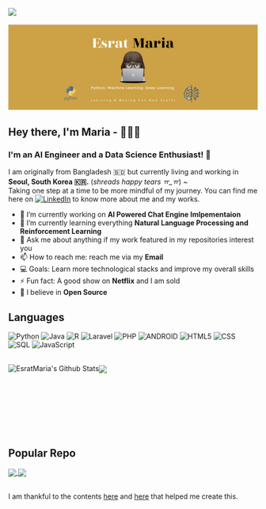 ![](https://komarev.com/ghpvc/?username=EsratMaria&color=yellow&style=flat-square)

![](https://github.com/EsratMaria/EsratMaria/blob/master/header/header.png)

## Hey there, I'm Maria - 🙋🏽‍♀️ 

### I'm an AI Engineer and a Data Science Enthusiast! :tulip:

I am originally from Bangladesh 🇧🇩 but currently living and working in **Seoul, South Korea 🇰🇷.** (*shreads happy tears ㅠ_ㅠ*) ~   
Taking one step at a time to be more mindful of my journey. You can find me here on [![LinkedIn][2.2]][2] to know more about me and my works.

<!-- Icons -->
[2.2]: https://raw.githubusercontent.com/MartinHeinz/MartinHeinz/master/linkedin-3-16.png (LinkedIn icon without padding)

<!-- Links to your social media accounts -->
[2]: https://www.linkedin.com/in/esrat-maria-1598ab19a/


- 🔭 I’m currently working on **AI Powered Chat Engine Imlpementaion**
- 🌱 I’m currently learning everything **Natural Language Processing and Reinforcement Learning**
- 💬 Ask me about anything if my work featured in my repositories interest you
- 📫 How to reach me: reach me via my **Email**
- 💻 Goals: Learn more technological stacks and improve my overall skills
- ⚡ Fun fact: A good show on **Netflix** and I am sold
- 🧡 I believe in **Open Source**
## Languages
![Python](https://img.shields.io/badge/-Python-000000?style=flat&logo=python)
![Java](https://img.shields.io/badge/-Java-000000?style=flat&logo=Java&logoColor=007396)
![R](https://img.shields.io/badge/-R-000000?style=flat&logo=R)
![Laravel](https://img.shields.io/badge/-Laravel-000000?style=flat&logo=laravel)
![PHP](https://img.shields.io/badge/-PHP-000000?style=flat&logo=php)
![ANDROID](https://img.shields.io/badge/-Android-000000?style=flat&logo=android)
![HTML5](https://img.shields.io/badge/-HTML5-000000?style=flat&logo=HTML5)
![CSS](https://img.shields.io/badge/-CSS-000000?style=flat&logo=CSS)
![SQL](https://img.shields.io/badge/-SQL-000000?style=flat&logo=MySQL)
![JavaScript](https://img.shields.io/badge/-JavaScript-000000?style=flat&logo=javascript)

</br>

<img align="center" src="https://github-readme-stats.vercel.app/api/top-langs/?username=EsratMaria&langs_count=8&layout=compact" />
<img align="left" alt="EsratMaria's Github Stats" src="https://github-readme-stats.vercel.app/api?username=EsratMaria&show_icons=true&hide_border=true"/> 

</br>
</br>
</br>
</br>
</br>
</br>
</br>
</br>

## Popular Repo 
<a href="https://github.com/EsratMaria/MusicGenreRecogniton">
  <img align="center" src="https://github-readme-stats.vercel.app/api/pin/?username=EsratMaria&repo=MusicGenreRecogniton" />
</a>
<a href="https://github.com/EsratMaria/AlexNet-Cifar10">
  <img align="center" src="https://github-readme-stats.vercel.app/api/pin/?username=EsratMaria&repo=AlexNet-Cifar10" />
</a>

<br/>
<br/>


I am thankful to the contents [here](https://www.youtube.com/watch?v=ECuqb5Tv9qI) and [here](https://github.com/anuraghazra/github-readme-stats) that helped me create this.
